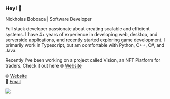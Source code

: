 ### Hey! 👋

Nickholas Boboaca | Software Developer

Full stack developer passionate about creating scalable and efficient systems. I have 4+ years of experience in developing web, desktop, and serverside applications, and recently started exploring game development. I primarily work in Typescript, but am comfortable with Python, C++, C#, and Java.

Recently I've been working on a project called Vision, an NFT Platform for traders. Check it out here 🌐 [Website](https://www.visiontools.io/)

🌐 [Website](https://nickholas.dev) <br>
📩 [Email](mailto:nickcboboaca@gmail.com) <br>

![](https://github-readme-stats.vercel.app/api?username=ImVispo&count_private=true&theme=onedark)
